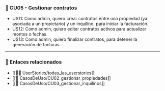 ### 🔸 CU05 - Gestionar contratos

- US11: Como admin, quiero crear contratos entre una propiedad (ya asociada a un propietario) y un inquilino, para iniciar la facturación.
- US12: Como admin, quiero editar contratos activos para actualizar montos o fechas.
- US13: Como admin, quiero finalizar contratos, para detener la generación de facturas.

---

### 📎 Enlaces relacionados
- [[🧑‍💻 UserStories/todas_las_userstories]]
- [[📄 CasosDeUso/CU02_gestionar_propiedades]]
- [[📄 CasosDeUso/CU03_gestionar_inquilinos]]